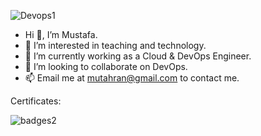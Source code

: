 ![Devops1](https://github.com/mtahran/mtahran/assets/126840633/4c51a9f6-404f-4b36-a07e-8f06bcbb477a)



- Hi 👋, I’m Mustafa.
- 👀 I’m interested in teaching and technology.
- 🌱 I’m currently working as a Cloud & DevOps Engineer.
- 💞️ I’m looking to collaborate on DevOps.
- 📫 Email me at mutahran@gmail.com to contact me.

Certificates:

![badges2](https://github.com/mtahran/mtahran/assets/126840633/5cd65ac2-62ad-4f6a-8c03-74b2e985ab9a)



<!---
mtahran/mtahran is a ✨ special ✨ repository because its `README.md` (this file) appears on your GitHub profile.
You can click the Preview link to take a look at your changes.
--->
